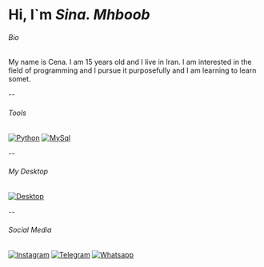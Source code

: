# Hi, I`m _Sina. Mhboob_

###### Bio

My name is Cena.
I am 15 years old and I live in Iran.
I am interested in the field of programming and I pursue it purposefully and I am learning to learn somet.

--

###### Tools

[![Python](https://s6.uupload.ir/files/screenshot_2022-04-01_at_23-33-22_tahadostifam_-_overview_eyfj.png)](https://www.python.org/)
[![MySql](https://s6.uupload.ir/files/screenshot_2022-03-02_at_19-31-37_tahadostifam_-_overview_yq6w.png)](https://www.mysql.com/)

--

###### My Desktop

[![Desktop](https://s6.uupload.ir/files/screenshot_from_2022-05-27_16-58-48_f6an.png)]()

--

###### Social Media

[![Instagram](https://s6.uupload.ir/files/screenshot_2022-03-02_at_20-28-35_main_x5ib.png)](https://www.instagram.com/code._.writer/)
[![Telegram](https://s6.uupload.ir/files/screenshot_2022-03-02_at_20-28-38_main_pmw5.png)](https://t.me/khaz_shode_palasht/)
[![Whatsapp](https://s6.uupload.ir/files/screenshot_2022-03-02_at_20-28-40_main_tkqi.png)](https://wa.me/+989940665667/)

